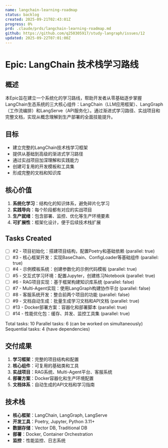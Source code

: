 ```yaml
---
name: langchain-learning-roadmap
status: backlog
created: 2025-09-21T02:43:01Z
progress: 0%
prd: .claude/prds/langchain-learning-roadmap.md
github: https://github.com/q250305917/study-langraph/issues/12
updated: 2025-09-22T07:01:00Z
---
```


# Epic: LangChain 技术栈学习路线

## 概述

本Epic旨在建立一个系统化的学习路线，帮助开发者从零基础逐步掌握LangChain生态系统的三大核心组件：LangChain（LLM应用框架）、LangGraph（工作流编排）和LangServe（API服务化）。通过渐进式学习路径、实战项目和完整文档，实现从概念理解到生产部署的全面技能提升。

## 目标

- 建立完整的LangChain技术栈学习框架
- 提供从基础到高级的渐进式学习路径
- 通过实战项目加深理解和实践能力
- 创建可复用的开发模板和工具集
- 形成完整的文档和知识库

## 核心价值

1. **系统化学习**：结构化的知识体系，避免碎片化学习
2. **实践导向**：每个阶段都有对应的实战项目
3. **生产就绪**：包含部署、监控、优化等生产环境要素
4. **可扩展性**：框架化设计，便于后续技术栈扩展

## Tasks Created
- [ ] #2 - 项目初始化：搭建项目结构，配置Poetry和基础依赖 (parallel: true)
- [ ] #3 - 核心框架开发：实现BaseChain、ConfigLoader等基础组件 (parallel: true)
- [ ] #4 - 示例模板系统：创建参数化的示例代码模板 (parallel: true)
- [ ] #5 - 交互式学习环境：配置Jupyter，创建练习Notebook (parallel: true)
- [ ] #6 - RAG项目实现：基于框架构建知识库系统 (parallel: false)
- [ ] #7 - Multi-Agent实现：使用LangGraph构建协作平台 (parallel: false)
- [ ] #8 - 客服系统开发：整合前两个项目的功能 (parallel: false)
- [ ] #9 - 文档自动生成：批量生成学习文档和API文档 (parallel: true)
- [ ] #13 - Docker部署方案：容器化和部署脚本 (parallel: true)
- [ ] #14 - 性能优化包：缓存、并发、监控工具集 (parallel: true)

Total tasks: 10
Parallel tasks: 6 (can be worked on simultaneously)
Sequential tasks: 4 (have dependencies)

## 交付成果

1. **学习框架**：完整的项目结构和配置
2. **核心组件**：可复用的基础类和工具
3. **实战项目**：RAG系统、Multi-Agent平台、客服系统
4. **部署方案**：Docker容器化和生产环境配置
5. **文档体系**：自动生成的API文档和学习指南

## 技术栈

- **核心框架**：LangChain, LangGraph, LangServe
- **开发工具**：Poetry, Jupyter, Python 3.11+
- **数据存储**：Vector DB, Traditional DB
- **部署**：Docker, Container Orchestration
- **监控**：性能监控、日志系统
